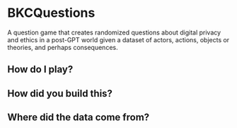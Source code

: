 # BKCQuestions
A question game that creates randomized questions about digital privacy and ethics in a post-GPT world given a dataset of actors, actions, objects or theories, and perhaps consequences. 

## How do I play?

## How did you build this?

## Where did the data come from?
